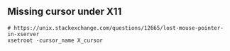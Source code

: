 ## Missing cursor under X11
```
# https://unix.stackexchange.com/questions/12665/lost-mouse-pointer-in-xserver
xsetroot -cursor_name X_cursor
```

